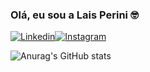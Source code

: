 ### Olá, eu sou a Lais Perini 🤓

[![Linkedin](https://img.shields.io/badge/LinkedIn-0077B5?style=for-the-badge&logo=linkedin&logoColor=white)](https://linkedin.com/in/laisperinii)[![Instagram](https://img.shields.io/badge/Instagram-E4405F?style=for-the-badge&logo=instagram&logoColor=white)](https://instagram.com/laisperinii)

![Anurag's GitHub stats](https://github-readme-stats.vercel.app/api?username=anuraghazra&theme=dark&show_icons=true)


